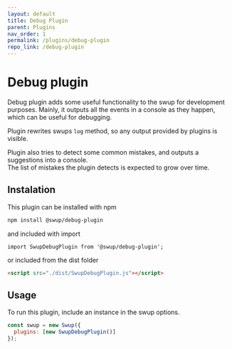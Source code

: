 ```yaml
---
layout: default
title: Debug Plugin
parent: Plugins
nav_order: 1
permalink: /plugins/debug-plugin
repo_link: /debug-plugin
---
```


# Debug plugin
Debug plugin adds some useful functionality to the swup for development purposes. 
Mainly, it outputs all the events in a console as they happen, which can be useful for debugging. 

Plugin rewrites swups `log` method, so any output provided by plugins is visible. 

Plugin also tries to detect some common mistakes, and outputs a suggestions into a console.   
The list of mistakes the plugin detects is expected to grow over time. 

## Instalation
This plugin can be installed with npm

```bash
npm install @swup/debug-plugin
```

and included with import

```shell
import SwupDebugPlugin from '@swup/debug-plugin';
```

or included from the dist folder

```html
<script src="./dist/SwupDebugPlugin.js"></script>
```

## Usage
To run this plugin, include an instance in the swup options.

```javascript
const swup = new Swup({
  plugins: [new SwupDebugPlugin()]
});
```
